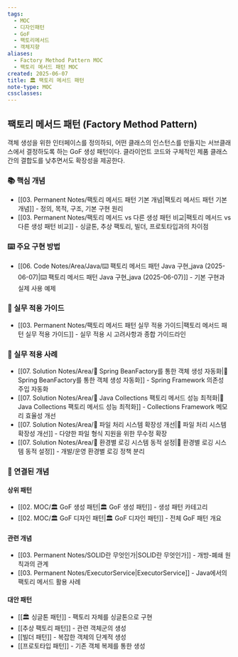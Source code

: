 ```yaml
---
tags:
  - MOC
  - 디자인패턴
  - GoF
  - 팩토리메서드
  - 객체지향
aliases:
  - Factory Method Pattern MOC
  - 팩토리 메서드 패턴 MOC
created: 2025-06-07
title: 🏛️ 팩토리 메서드 패턴
note-type: MOC
cssclasses:
---
```


## 팩토리 메서드 패턴 (Factory Method Pattern)

객체 생성을 위한 인터페이스를 정의하되, 어떤 클래스의 인스턴스를 만들지는 서브클래스에서 결정하도록 하는 GoF 생성 패턴이다. 클라이언트 코드와 구체적인 제품 클래스 간의 결합도를 낮추면서도 확장성을 제공한다.

### 📚 핵심 개념

- [[03. Permanent Notes/팩토리 메서드 패턴 기본 개념|팩토리 메서드 패턴 기본 개념]] - 정의, 목적, 구조, 기본 구현 원리
- [[03. Permanent Notes/팩토리 메서드 vs 다른 생성 패턴 비교|팩토리 메서드 vs 다른 생성 패턴 비교]] - 싱글톤, 추상 팩토리, 빌더, 프로토타입과의 차이점

### ⌨️ 주요 구현 방법

- [[06. Code Notes/Area/Java/⌨️ 팩토리 메서드 패턴 Java 구현_java (2025-06-07)|⌨️ 팩토리 메서드 패턴 Java 구현_java (2025-06-07)]] - 기본 구현과 실제 사용 예제

### 🔬 실무 적용 가이드

- [[03. Permanent Notes/팩토리 메서드 패턴 실무 적용 가이드|팩토리 메서드 패턴 실무 적용 가이드]] - 실무 적용 시 고려사항과 종합 가이드라인

### 🔬 실무 적용 사례

- [[07. Solution Notes/Area/🔬 Spring BeanFactory를 통한 객체 생성 자동화|🔬 Spring BeanFactory를 통한 객체 생성 자동화]] - Spring Framework 의존성 주입 자동화
- [[07. Solution Notes/Area/🔬 Java Collections 팩토리 메서드 성능 최적화|🔬 Java Collections 팩토리 메서드 성능 최적화]] - Collections Framework 메모리 효율성 개선
- [[07. Solution Notes/Area/🔬 파일 처리 시스템 확장성 개선|🔬 파일 처리 시스템 확장성 개선]] - 다양한 파일 형식 지원을 위한 무수정 확장
- [[07. Solution Notes/Area/🔬 환경별 로깅 시스템 동적 설정|🔬 환경별 로깅 시스템 동적 설정]] - 개발/운영 환경별 로깅 정책 분리

### 🔗 연결된 개념

#### 상위 패턴
- [[02. MOC/🏛️ GoF 생성 패턴|🏛️ GoF 생성 패턴]] - 생성 패턴 카테고리
- [[02. MOC/🏛️ GoF 디자인 패턴|🏛️ GoF 디자인 패턴]] - 전체 GoF 패턴 개요

#### 관련 개념
- [[03. Permanent Notes/SOLID란 무엇인가|SOLID란 무엇인가]] - 개방-폐쇄 원칙과의 관계
- [[03. Permanent Notes/ExecutorService|ExecutorService]] - Java에서의 팩토리 메서드 활용 사례

#### 대안 패턴
- [[🏛️ 싱글톤 패턴]] - 팩토리 자체를 싱글톤으로 구현
- [[추상 팩토리 패턴]] - 관련 객체군의 생성
- [[빌더 패턴]] - 복잡한 객체의 단계적 생성
- [[프로토타입 패턴]] - 기존 객체 복제를 통한 생성 